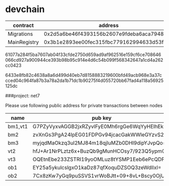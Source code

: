 # devchain

|contract    |address|
|------------|------------------------------------------|
|Migrations  |0x2d5a6be46f4393156b2607e9fdeba6aca7948831|
|MainRegistry|0x3b1e2893ee00fec315fbc779162994633d53f8d7|

61077a284f5ba7607ab04f33cfde2750d659ad9af962516e159cf6ce708646066cd927a900944ce393b98b95c914e4d6c54b099f568342647a1cd4a262cc0423

6433e8fb82c4638a8a6d499d40eb7d8158883219600bfd49acb968e3a37ccced04c964fa87b3a78a2da1b71dc1b90275f4d055720bb67fad4a118a56925125dc

###project: net7

Please use following public address for private transactions between nodes

|name   |pub key |account|
|-------|--------|-------|
|bm1,vt1|G7PZyVyxvAGGB2jxRZyvlFyE0Mh6rgGe6WqYyHElhEk=|0x34eeb7667fe89c2af1a376e6dbbcbf5e0f7172ce,0x395adeeccc0fb1d2131c5194ab15ff6e4993ed01|
|bm2    |zvXnGs3PgA24IpEG01FDPGv94jcacGakWWleGYzvS2k=|0x70d76b511bf785ccd2ee96b0b90001c7c08eba8f|
|bm3    |myjqdMaOkzq3ul2MJ84m18qjluMZb0DHl9dipYJvpQo=|0x2b9972dda560a667ff9ad951c571c95417764d0a|
|vt2    |hfJ+Ar1NrPLztz6x+BuzQb9gMunHCOsy7/923Q5ypm0=|0xcde241df563db39333652683b4f0b34e2e12dbf9|
|vt3    |OQEtnEbe233ZSTRI19yoOMLuz8tYSMP1Eeb6ePcQDFk=|0x1b04e7a25674b400b4f31e9effa7bc5148322807|
|ob1    |EY25a5ykulcslgxO1kaDz87qfXoquDZSOQ3zeWdIlxI=|0xca69c9b549f0c5a339755c9626171106bc21b505|
|ob2    |7Cx8zKw7yGq9puSSVS1vrWoBJtt+09+8vL+Bscy0OjU=|0x21f456a417877d125f8ea715e5ff9eb981b3b104|

